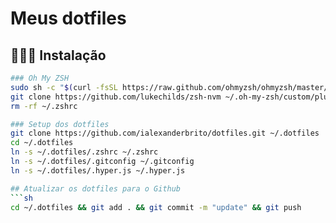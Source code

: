 # Meus dotfiles

## 👨🏾‍💻 Instalação

```sh
### Oh My ZSH
sudo sh -c "$(curl -fsSL https://raw.github.com/ohmyzsh/ohmyzsh/master/tools/install.sh)"
git clone https://github.com/lukechilds/zsh-nvm ~/.oh-my-zsh/custom/plugins/zsh-nvm 
rm -rf ~/.zshrc

### Setup dos dotfiles
git clone https://github.com/ialexanderbrito/dotfiles.git ~/.dotfiles
cd ~/.dotfiles
ln -s ~/.dotfiles/.zshrc ~/.zshrc
ln -s ~/.dotfiles/.gitconfig ~/.gitconfig
ln -s ~/.dotfiles/.hyper.js ~/.hyper.js

## Atualizar os dotfiles para o Github
```sh
cd ~/.dotfiles && git add . && git commit -m "update" && git push 
```
